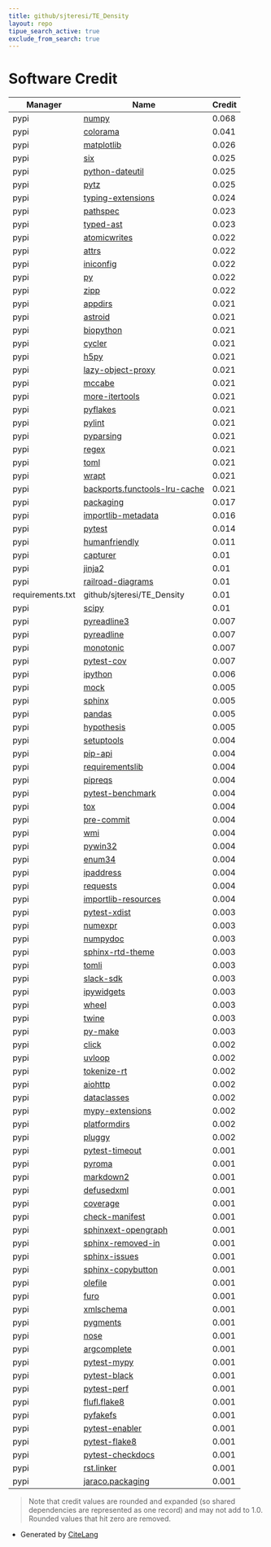 ```yaml
---
title: github/sjteresi/TE_Density
layout: repo
tipue_search_active: true
exclude_from_search: true
---
```

# Software Credit

|Manager|Name|Credit|
|-------|----|------|
|pypi|[numpy](https://www.numpy.org)|0.068|
|pypi|[colorama](https://github.com/tartley/colorama)|0.041|
|pypi|[matplotlib](https://matplotlib.org)|0.026|
|pypi|[six](https://github.com/benjaminp/six)|0.025|
|pypi|[python-dateutil](https://github.com/dateutil/dateutil)|0.025|
|pypi|[pytz](http://pythonhosted.org/pytz)|0.025|
|pypi|[typing-extensions](https://pypi.org/project/typing-extensions)|0.024|
|pypi|[pathspec](https://github.com/cpburnz/python-path-specification)|0.023|
|pypi|[typed-ast](https://github.com/python/typed_ast)|0.023|
|pypi|[atomicwrites](https://github.com/untitaker/python-atomicwrites)|0.022|
|pypi|[attrs](https://www.attrs.org/)|0.022|
|pypi|[iniconfig](http://github.com/RonnyPfannschmidt/iniconfig)|0.022|
|pypi|[py](https://py.readthedocs.io/)|0.022|
|pypi|[zipp](https://github.com/jaraco/zipp)|0.022|
|pypi|[appdirs](http://github.com/ActiveState/appdirs)|0.021|
|pypi|[astroid](https://pypi.org/project/astroid)|0.021|
|pypi|[biopython](https://biopython.org/)|0.021|
|pypi|[cycler](https://github.com/matplotlib/cycler)|0.021|
|pypi|[h5py](http://www.h5py.org)|0.021|
|pypi|[lazy-object-proxy](https://github.com/ionelmc/python-lazy-object-proxy)|0.021|
|pypi|[mccabe](https://github.com/pycqa/mccabe)|0.021|
|pypi|[more-itertools](https://more-itertools.rtfd.io)|0.021|
|pypi|[pyflakes](https://github.com/PyCQA/pyflakes)|0.021|
|pypi|[pylint](http://pylint.pycqa.org)|0.021|
|pypi|[pyparsing](https://pypi.org/project/pyparsing)|0.021|
|pypi|[regex](https://github.com/mrabarnett/mrab-regex)|0.021|
|pypi|[toml](https://github.com/uiri/toml)|0.021|
|pypi|[wrapt](https://github.com/GrahamDumpleton/wrapt)|0.021|
|pypi|[backports.functools-lru-cache](https://pypi.org/project/backports.functools-lru-cache)|0.021|
|pypi|[packaging](https://github.com/pypa/packaging)|0.017|
|pypi|[importlib-metadata](https://github.com/python/importlib_metadata)|0.016|
|pypi|[pytest](https://docs.pytest.org/en/latest/)|0.014|
|pypi|[humanfriendly](https://humanfriendly.readthedocs.io)|0.011|
|pypi|[capturer](https://pypi.org/project/capturer)|0.01|
|pypi|[jinja2](https://pypi.org/project/jinja2)|0.01|
|pypi|[railroad-diagrams](https://pypi.org/project/railroad-diagrams)|0.01|
|requirements.txt|github/sjteresi/TE_Density|0.01|
|pypi|[scipy](https://www.scipy.org)|0.01|
|pypi|[pyreadline3](https://pypi.org/project/pyreadline3)|0.007|
|pypi|[pyreadline](https://pypi.org/project/pyreadline)|0.007|
|pypi|[monotonic](https://pypi.org/project/monotonic)|0.007|
|pypi|[pytest-cov](https://pypi.org/project/pytest-cov)|0.007|
|pypi|[ipython](https://pypi.org/project/ipython)|0.006|
|pypi|[mock](https://pypi.org/project/mock)|0.005|
|pypi|[sphinx](https://pypi.org/project/sphinx)|0.005|
|pypi|[pandas](https://pandas.pydata.org)|0.005|
|pypi|[hypothesis](https://pypi.org/project/hypothesis)|0.005|
|pypi|[setuptools](https://pypi.org/project/setuptools)|0.004|
|pypi|[pip-api](https://pypi.org/project/pip-api)|0.004|
|pypi|[requirementslib](https://pypi.org/project/requirementslib)|0.004|
|pypi|[pipreqs](https://pypi.org/project/pipreqs)|0.004|
|pypi|[pytest-benchmark](https://pypi.org/project/pytest-benchmark)|0.004|
|pypi|[tox](https://pypi.org/project/tox)|0.004|
|pypi|[pre-commit](https://pypi.org/project/pre-commit)|0.004|
|pypi|[wmi](https://pypi.org/project/wmi)|0.004|
|pypi|[pywin32](https://pypi.org/project/pywin32)|0.004|
|pypi|[enum34](https://pypi.org/project/enum34)|0.004|
|pypi|[ipaddress](https://pypi.org/project/ipaddress)|0.004|
|pypi|[requests](https://pypi.org/project/requests)|0.004|
|pypi|[importlib-resources](https://pypi.org/project/importlib-resources)|0.004|
|pypi|[pytest-xdist](https://pypi.org/project/pytest-xdist)|0.003|
|pypi|[numexpr](https://github.com/pydata/numexpr)|0.003|
|pypi|[numpydoc](https://pypi.org/project/numpydoc)|0.003|
|pypi|[sphinx-rtd-theme](https://pypi.org/project/sphinx-rtd-theme)|0.003|
|pypi|[tomli](https://pypi.org/project/tomli)|0.003|
|pypi|[slack-sdk](https://pypi.org/project/slack-sdk)|0.003|
|pypi|[ipywidgets](https://pypi.org/project/ipywidgets)|0.003|
|pypi|[wheel](https://pypi.org/project/wheel)|0.003|
|pypi|[twine](https://pypi.org/project/twine)|0.003|
|pypi|[py-make](https://pypi.org/project/py-make)|0.003|
|pypi|[click](https://palletsprojects.com/p/click/)|0.002|
|pypi|[uvloop](http://github.com/MagicStack/uvloop)|0.002|
|pypi|[tokenize-rt](https://pypi.org/project/tokenize-rt)|0.002|
|pypi|[aiohttp](https://pypi.org/project/aiohttp)|0.002|
|pypi|[dataclasses](https://pypi.org/project/dataclasses)|0.002|
|pypi|[mypy-extensions](https://pypi.org/project/mypy-extensions)|0.002|
|pypi|[platformdirs](https://pypi.org/project/platformdirs)|0.002|
|pypi|[pluggy](https://github.com/pytest-dev/pluggy)|0.002|
|pypi|[pytest-timeout](https://pypi.org/project/pytest-timeout)|0.001|
|pypi|[pyroma](https://pypi.org/project/pyroma)|0.001|
|pypi|[markdown2](https://pypi.org/project/markdown2)|0.001|
|pypi|[defusedxml](https://pypi.org/project/defusedxml)|0.001|
|pypi|[coverage](https://pypi.org/project/coverage)|0.001|
|pypi|[check-manifest](https://pypi.org/project/check-manifest)|0.001|
|pypi|[sphinxext-opengraph](https://pypi.org/project/sphinxext-opengraph)|0.001|
|pypi|[sphinx-removed-in](https://pypi.org/project/sphinx-removed-in)|0.001|
|pypi|[sphinx-issues](https://pypi.org/project/sphinx-issues)|0.001|
|pypi|[sphinx-copybutton](https://pypi.org/project/sphinx-copybutton)|0.001|
|pypi|[olefile](https://pypi.org/project/olefile)|0.001|
|pypi|[furo](https://pypi.org/project/furo)|0.001|
|pypi|[xmlschema](https://pypi.org/project/xmlschema)|0.001|
|pypi|[pygments](https://pypi.org/project/pygments)|0.001|
|pypi|[nose](https://pypi.org/project/nose)|0.001|
|pypi|[argcomplete](https://pypi.org/project/argcomplete)|0.001|
|pypi|[pytest-mypy](https://pypi.org/project/pytest-mypy)|0.001|
|pypi|[pytest-black](https://pypi.org/project/pytest-black)|0.001|
|pypi|[pytest-perf](https://pypi.org/project/pytest-perf)|0.001|
|pypi|[flufl.flake8](https://pypi.org/project/flufl.flake8)|0.001|
|pypi|[pyfakefs](https://pypi.org/project/pyfakefs)|0.001|
|pypi|[pytest-enabler](https://pypi.org/project/pytest-enabler)|0.001|
|pypi|[pytest-flake8](https://pypi.org/project/pytest-flake8)|0.001|
|pypi|[pytest-checkdocs](https://pypi.org/project/pytest-checkdocs)|0.001|
|pypi|[rst.linker](https://pypi.org/project/rst.linker)|0.001|
|pypi|[jaraco.packaging](https://pypi.org/project/jaraco.packaging)|0.001|


> Note that credit values are rounded and expanded (so shared dependencies are represented as one record) and may not add to 1.0. Rounded values that hit zero are removed.


- Generated by [CiteLang](https://github.com/vsoch/citelang)
